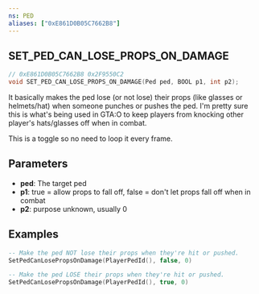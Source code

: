 ```yaml
---
ns: PED
aliases: ["0xE861D0B05C7662B8"]
---
```

## SET_PED_CAN_LOSE_PROPS_ON_DAMAGE

```c
// 0xE861D0B05C7662B8 0x2F9550C2
void SET_PED_CAN_LOSE_PROPS_ON_DAMAGE(Ped ped, BOOL p1, int p2);
```

It basically makes the ped lose (or not lose) their props (like glasses or helmets/hat) when someone punches or pushes the ped.
I'm pretty sure this is what's being used in GTA:O to keep players from knocking other player's hats/glasses off when in combat.

This is a toggle so no need to loop it every frame.


## Parameters
* **ped**: The target ped
* **p1**: true = allow props to fall off, false = don't let props fall off when in combat
* **p2**: purpose unknown, usually 0

## Examples
```lua
-- Make the ped NOT lose their props when they're hit or pushed.
SetPedCanLosePropsOnDamage(PlayerPedId(), false, 0)

-- Make the ped LOSE their props when they're hit or pushed.
SetPedCanLosePropsOnDamage(PlayerPedId(), true, 0)
```

